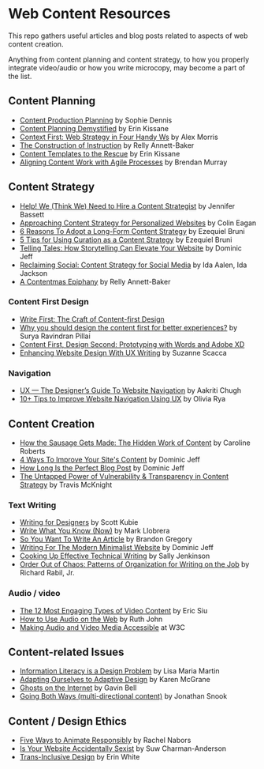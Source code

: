 # Web Content Resources

This repo gathers useful articles and blog posts related to aspects of web content creation.

Anything from content planning and content strategy, to how you properly integrate video/audio or how you write microcopy, may become a part of the list.

## Content Planning
* [Content Production Planning](https://24ways.org/2014/content-production-planning/) by Sophie Dennis
* [Content Planning Demystified](https://24ways.org/2012/content-planning-demystified/) by Erin Kissane
* [Context First: Web Strategy in Four Handy Ws](https://24ways.org/2011/context-first/) by Alex Morris
* [The Construction of Instruction](https://24ways.org/2009/the-construction-of-instruction) by Relly Annett-Baker
* [Content Templates to the Rescue](https://alistapart.com/article/content-templates-to-the-rescue/) by Erin Kissane
* [Aligning Content Work with Agile Processes](https://alistapart.com/article/aligning-content-work-with-agile-processes/) by Brendan Murray

## Content Strategy
* [Help! We (Think We) Need to Hire a Content Strategist](https://alistapart.com/article/help-we-think-we-need-to-hire-a-content-strategist/) by Jennifer Bassett
* [Approaching Content Strategy for Personalized Websites](https://alistapart.com/article/approaching-content-strategy-for-personalized-websites/) by Colin Eagan
* [6 Reasons To Adopt a Long-Form Content Strategy](https://www.webdesignerdepot.com/2018/03/6-reasons-to-adopt-a-long-form-content-strateg/) by Ezequiel Bruni
* [5 Tips for Using Curation as a Content Strategy](https://www.webdesignerdepot.com/2018/11/5-tips-for-using-curation-as-a-content-strategy/) by Ezequiel Bruni
* [Telling Tales: How Storytelling Can Elevate Your Website](https://www.webdesignerdepot.com/2019/02/telling-tales-how-storytelling-can-elevate-your-website/) by Dominic Jeff
* [Reclaiming Social: Content Strategy for Social Media](https://alistapart.com/article/reclaiming-social-content-strategy-for-social-media/) by Ida Aalen, Ida Jackson
* [A Contentmas Epiphany](https://24ways.org/2010/a-contentmas-epiphany/) by Relly Annett-Baker

### Content First Design
* [Write First: The Craft of Content-first Design](https://medium.com/google-design/write-first-the-craft-of-content-first-design-d9460d567947)
* [Why you should design the content first for better experiences?](https://uxdesign.cc/why-you-should-design-the-content-first-for-better-experiences-374f4ba1fe3c) by Surya Ravindran Pillai
* [Content First, Design Second: Prototyping with Words and Adobe XD](https://blog.prototypr.io/content-first-design-second-prototyping-with-words-and-adobe-xd-c4c07cac21ef)
* [Enhancing Website Design With UX Writing](https://www.webdesignerdepot.com/2019/03/enhancing-website-design-with-ux-writing/) by Suzanne Scacca

### Navigation
* [UX — The Designer’s Guide To Website Navigation](https://uxplanet.org/designing-navigation-labels-and-breadcrumbs-2a6220bb0cc6) by Aakriti Chugh
* [10+ Tips to Improve Website Navigation Using UX](https://www.netguru.com/blog/10-ux-tips-to-improve-website-navigation) by Olivia Rya

## Content Creation
* [How the Sausage Gets Made: The Hidden Work of Content](https://alistapart.com/article/the-hidden-work-of-content/) by Caroline Roberts
* [4 Ways To Improve Your Site's Content](https://www.webdesignerdepot.com/2018/06/4-ways-to-improve-your-sites-content/) by Dominic Jeff
* [How Long Is the Perfect Blog Post](https://www.webdesignerdepot.com/2018/04/how-long-is-the-perfect-blog-post/) by Dominic Jeff
* [The Untapped Power of Vulnerability & Transparency in Content Strategy](https://alistapart.com/article/the-untapped-power-of-vulnerability-transparency-in-content-strategy/) by Travis McKnight

### Text Writing
* [Writing for Designers](https://alistapart.com/article/writing-for-designers-excerpt/) by Scott Kubie
* [Write What You Know (Now)](https://alistapart.com/column/write-what-you-know-now/) by Mark Llobrera
* [So You Want To Write An Article](https://alistapart.com/article/so-you-want-to-write-an-article/) by Brandon Gregory
* [Writing For The Modern Minimalist Website](https://www.webdesignerdepot.com/2018/07/writing-for-the-modern-minimalist-website/) by Dominic Jeff
* [Cooking Up Effective Technical Writing](https://24ways.org/2015/cooking-up-effective-technical-writing/) by Sally Jenkinson
* [Order Out of Chaos: Patterns of Organization for Writing on the Job](https://alistapart.com/article/order-out-of-chaos-patterns-of-organization-for-writing-on-the-job/) by Richard Rabil, Jr.

### Audio / video
* [The 12 Most Engaging Types of Video Content](https://www.singlegrain.com/video-marketing/10-useful-types-of-video-content-viewers-love/) by Eric Siu
* [How to Use Audio on the Web](https://24ways.org/2018/how-to-use-audio-on-the-web/) by Ruth John
* [Making Audio and Video Media Accessible](https://www.w3.org/WAI/media/av/) at W3C

## Content-related Issues
* [Information Literacy is a Design Problem](https://24ways.org/2016/information-literacy-is-a-design-problem/) by Lisa Maria Martin
* [Adapting Ourselves to Adaptive Design](https://www.slideshare.net/KMcGrane/adapting-ourselves-to-adaptive-content-12133365) by Karen McGrane
* [Ghosts on the Internet](https://24ways.org/2008/ghosts-on-the-internet/) by Gavin Bell
* [Going Both Ways (multi-directional content)](https://24ways.org/2011/going-both-ways/) by Jonathan Snook

## Content / Design Ethics
* [Five Ways to Animate Responsibly](https://24ways.org/2014/five-ways-to-animate-responsibly/) by Rachel Nabors
* [Is Your Website Accidentally Sexist](https://24ways.org/2017/is-your-website-accidentally-sexist/) by Suw Charman-Anderson
* [Trans-Inclusive Design](https://alistapart.com/article/trans-inclusive-design/) by Erin White
